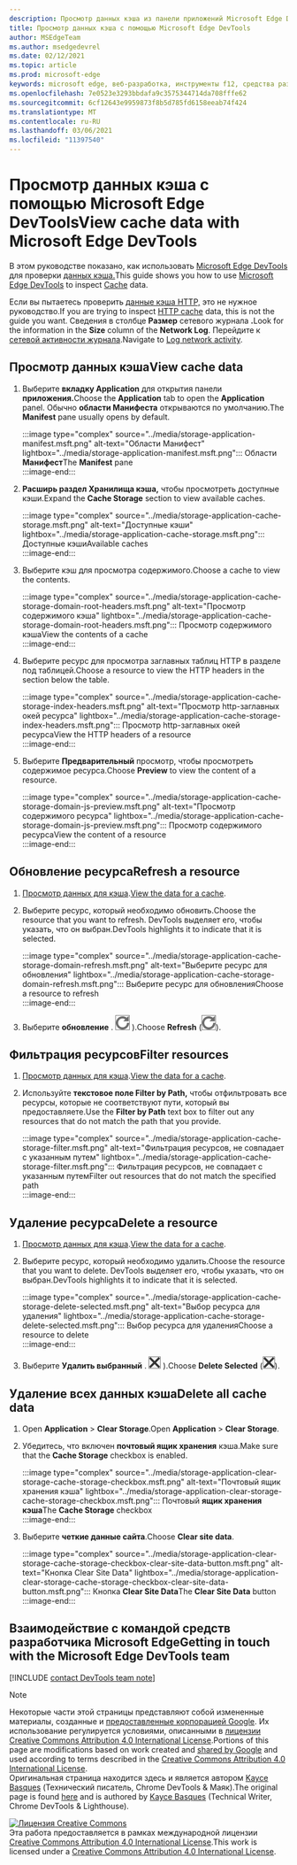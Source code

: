 ```yaml
---
description: Просмотр данных кэша из панели приложений Microsoft Edge DevTools.
title: Просмотр данных кэша с помощью Microsoft Edge DevTools
author: MSEdgeTeam
ms.author: msedgedevrel
ms.date: 02/12/2021
ms.topic: article
ms.prod: microsoft-edge
keywords: microsoft edge, веб-разработка, инструменты f12, средства разработчика
ms.openlocfilehash: 7e0523e3293bbdafa9c3575344714da708fffe62
ms.sourcegitcommit: 6cf12643e9959873f8b5d785fd6158eeab74f424
ms.translationtype: MT
ms.contentlocale: ru-RU
ms.lasthandoff: 03/06/2021
ms.locfileid: "11397540"
---
```

<!-- Copyright Kayce Basques 

   Licensed under the Apache License, Version 2.0 (the "License");
   you may not use this file except in compliance with the License.
   You may obtain a copy of the License at

       https://www.apache.org/licenses/LICENSE-2.0

   Unless required by applicable law or agreed to in writing, software
   distributed under the License is distributed on an "AS IS" BASIS,
   WITHOUT WARRANTIES OR CONDITIONS OF ANY KIND, either express or implied.
   See the License for the specific language governing permissions and
   limitations under the License.  -->

# <a name="view-cache-data-with-microsoft-edge-devtools"></a><span data-ttu-id="80c17-104">Просмотр данных кэша с помощью Microsoft Edge DevTools</span><span class="sxs-lookup"><span data-stu-id="80c17-104">View cache data with Microsoft Edge DevTools</span></span>  

<span data-ttu-id="80c17-105">В этом руководстве показано, как использовать [Microsoft Edge DevTools][MicrosoftEdgeDevTools] для проверки [данных кэша.][MDNCache]</span><span class="sxs-lookup"><span data-stu-id="80c17-105">This guide shows you how to use [Microsoft Edge DevTools][MicrosoftEdgeDevTools] to inspect [Cache][MDNCache] data.</span></span>  

<span data-ttu-id="80c17-106">Если вы пытаетесь проверить [данные кэша HTTP,][MDNHTTPCaching] это не нужное руководство.</span><span class="sxs-lookup"><span data-stu-id="80c17-106">If you are trying to inspect [HTTP cache][MDNHTTPCaching] data, this is not the guide you want.</span></span>  <span data-ttu-id="80c17-107">Сведения в столбце **Размер** сетевого журнала **.**</span><span class="sxs-lookup"><span data-stu-id="80c17-107">Look for the information in the **Size** column of the **Network Log**.</span></span>  <span data-ttu-id="80c17-108">Перейдите к [сетевой активности журнала][DevtoolsNetworkLogActivity].</span><span class="sxs-lookup"><span data-stu-id="80c17-108">Navigate to [Log network activity][DevtoolsNetworkLogActivity].</span></span>  

## <a name="view-cache-data"></a><span data-ttu-id="80c17-109">Просмотр данных кэша</span><span class="sxs-lookup"><span data-stu-id="80c17-109">View cache data</span></span>  

1.  <span data-ttu-id="80c17-110">Выберите **вкладку Application** для открытия панели **приложения.**</span><span class="sxs-lookup"><span data-stu-id="80c17-110">Choose the **Application** tab to open the **Application** panel.</span></span>  <span data-ttu-id="80c17-111">Обычно **области Манифеста** открываются по умолчанию.</span><span class="sxs-lookup"><span data-stu-id="80c17-111">The **Manifest** pane usually opens by default.</span></span>  
    
    :::image type="complex" source="../media/storage-application-manifest.msft.png" alt-text="Области Манифест" lightbox="../media/storage-application-manifest.msft.png":::
       <span data-ttu-id="80c17-113">Области **Манифест**</span><span class="sxs-lookup"><span data-stu-id="80c17-113">The **Manifest** pane</span></span>  
    :::image-end:::  
    
1.  <span data-ttu-id="80c17-114">**Расширь раздел Хранилища кэша,** чтобы просмотреть доступные кэши.</span><span class="sxs-lookup"><span data-stu-id="80c17-114">Expand the **Cache Storage** section to view available caches.</span></span>  
    
    :::image type="complex" source="../media/storage-application-cache-storage.msft.png" alt-text="Доступные кэши" lightbox="../media/storage-application-cache-storage.msft.png":::
       <span data-ttu-id="80c17-116">Доступные кэши</span><span class="sxs-lookup"><span data-stu-id="80c17-116">Available caches</span></span>  
    :::image-end:::  
    
1.  <span data-ttu-id="80c17-117">Выберите кэш для просмотра содержимого.</span><span class="sxs-lookup"><span data-stu-id="80c17-117">Choose a cache to view the contents.</span></span>  
    
    :::image type="complex" source="../media/storage-application-cache-storage-domain-root-headers.msft.png" alt-text="Просмотр содержимого кэша" lightbox="../media/storage-application-cache-storage-domain-root-headers.msft.png":::
       <span data-ttu-id="80c17-119">Просмотр содержимого кэша</span><span class="sxs-lookup"><span data-stu-id="80c17-119">View the contents of a cache</span></span>  
    :::image-end:::  
    
1.  <span data-ttu-id="80c17-120">Выберите ресурс для просмотра заглавных таблиц HTTP в разделе под таблицей.</span><span class="sxs-lookup"><span data-stu-id="80c17-120">Choose a resource to view the HTTP headers in the section below the table.</span></span>  
    
    :::image type="complex" source="../media/storage-application-cache-storage-index-headers.msft.png" alt-text="Просмотр http-заглавных окей ресурса" lightbox="../media/storage-application-cache-storage-index-headers.msft.png":::
       <span data-ttu-id="80c17-122">Просмотр http-заглавных окей ресурса</span><span class="sxs-lookup"><span data-stu-id="80c17-122">View the HTTP headers of a resource</span></span>  
    :::image-end:::  
    
1.  <span data-ttu-id="80c17-123">Выберите **Предварительный** просмотр, чтобы просмотреть содержимое ресурса.</span><span class="sxs-lookup"><span data-stu-id="80c17-123">Choose **Preview** to view the content of a resource.</span></span>  
    
    :::image type="complex" source="../media/storage-application-cache-storage-domain-js-preview.msft.png" alt-text="Просмотр содержимого ресурса" lightbox="../media/storage-application-cache-storage-domain-js-preview.msft.png":::
       <span data-ttu-id="80c17-125">Просмотр содержимого ресурса</span><span class="sxs-lookup"><span data-stu-id="80c17-125">View the content of a resource</span></span>  
    :::image-end:::  
    
## <a name="refresh-a-resource"></a><span data-ttu-id="80c17-126">Обновление ресурса</span><span class="sxs-lookup"><span data-stu-id="80c17-126">Refresh a resource</span></span>  

1.  <span data-ttu-id="80c17-127">[Просмотр данных для кэша](#view-cache-data).</span><span class="sxs-lookup"><span data-stu-id="80c17-127">[View the data for a cache](#view-cache-data).</span></span>  
1.  <span data-ttu-id="80c17-128">Выберите ресурс, который необходимо обновить.</span><span class="sxs-lookup"><span data-stu-id="80c17-128">Choose the resource that you want to refresh.</span></span>  <span data-ttu-id="80c17-129">DevTools выделяет его, чтобы указать, что он выбран.</span><span class="sxs-lookup"><span data-stu-id="80c17-129">DevTools highlights it to indicate that it is selected.</span></span>  
    
    :::image type="complex" source="../media/storage-application-cache-storage-domain-refresh.msft.png" alt-text="Выберите ресурс для обновления" lightbox="../media/storage-application-cache-storage-domain-refresh.msft.png":::
       <span data-ttu-id="80c17-131">Выберите ресурс для обновления</span><span class="sxs-lookup"><span data-stu-id="80c17-131">Choose a resource to refresh</span></span>  
    :::image-end:::  
    
1.  <span data-ttu-id="80c17-132">Выберите **обновление** \. ![ Обновление ][ImageRefreshIcon] \).</span><span class="sxs-lookup"><span data-stu-id="80c17-132">Choose **Refresh** \(![Refresh][ImageRefreshIcon]\).</span></span>  
    
## <a name="filter-resources"></a><span data-ttu-id="80c17-133">Фильтрация ресурсов</span><span class="sxs-lookup"><span data-stu-id="80c17-133">Filter resources</span></span>  

1.  <span data-ttu-id="80c17-134">[Просмотр данных для кэша](#view-cache-data).</span><span class="sxs-lookup"><span data-stu-id="80c17-134">[View the data for a cache](#view-cache-data).</span></span>  
1.  <span data-ttu-id="80c17-135">Используйте **текстовое поле Filter by Path,** чтобы отфильтровать все ресурсы, которые не соответствуют пути, который вы предоставляете.</span><span class="sxs-lookup"><span data-stu-id="80c17-135">Use the **Filter by Path** text box to filter out any resources that do not match the path that you provide.</span></span>  
    
    :::image type="complex" source="../media/storage-application-cache-storage-filter.msft.png" alt-text="Фильтрация ресурсов, не совпадает с указанным путем" lightbox="../media/storage-application-cache-storage-filter.msft.png":::
       <span data-ttu-id="80c17-137">Фильтрация ресурсов, не совпадает с указанным путем</span><span class="sxs-lookup"><span data-stu-id="80c17-137">Filter out resources that do not match the specified path</span></span>  
    :::image-end:::  
    
## <a name="delete-a-resource"></a><span data-ttu-id="80c17-138">Удаление ресурса</span><span class="sxs-lookup"><span data-stu-id="80c17-138">Delete a resource</span></span>  

1.  <span data-ttu-id="80c17-139">[Просмотр данных для кэша](#view-cache-data).</span><span class="sxs-lookup"><span data-stu-id="80c17-139">[View the data for a cache](#view-cache-data).</span></span>  
1.  <span data-ttu-id="80c17-140">Выберите ресурс, который необходимо удалить.</span><span class="sxs-lookup"><span data-stu-id="80c17-140">Choose the resource that you want to delete.</span></span>  <span data-ttu-id="80c17-141">DevTools выделяет его, чтобы указать, что он выбран.</span><span class="sxs-lookup"><span data-stu-id="80c17-141">DevTools highlights it to indicate that it is selected.</span></span>  
    
    :::image type="complex" source="../media/storage-application-cache-storage-delete-selected.msft.png" alt-text="Выбор ресурса для удаления" lightbox="../media/storage-application-cache-storage-delete-selected.msft.png":::
       <span data-ttu-id="80c17-143">Выбор ресурса для удаления</span><span class="sxs-lookup"><span data-stu-id="80c17-143">Choose a resource to delete</span></span>  
    :::image-end:::  
    
1.  <span data-ttu-id="80c17-144">Выберите **Удалить выбранный** \. ![ Удалить выбранный ][ImageDeleteIcon] \).</span><span class="sxs-lookup"><span data-stu-id="80c17-144">Choose **Delete Selected** \(![Delete Selected][ImageDeleteIcon]\).</span></span>  
    
## <a name="delete-all-cache-data"></a><span data-ttu-id="80c17-145">Удаление всех данных кэша</span><span class="sxs-lookup"><span data-stu-id="80c17-145">Delete all cache data</span></span>  

1.  <span data-ttu-id="80c17-146">Open **Application**  >  **Clear Storage**.</span><span class="sxs-lookup"><span data-stu-id="80c17-146">Open **Application** > **Clear Storage**.</span></span>  
1.  <span data-ttu-id="80c17-147">Убедитесь, что включен **почтовый ящик хранения** кэша.</span><span class="sxs-lookup"><span data-stu-id="80c17-147">Make sure that the **Cache Storage** checkbox is enabled.</span></span>  
    
    :::image type="complex" source="../media/storage-application-clear-storage-cache-storage-checkbox.msft.png" alt-text="Почтовый ящик хранения кэша" lightbox="../media/storage-application-clear-storage-cache-storage-checkbox.msft.png":::
       <span data-ttu-id="80c17-149">Почтовый **ящик хранения кэша**</span><span class="sxs-lookup"><span data-stu-id="80c17-149">The **Cache Storage** checkbox</span></span>  
    :::image-end:::  
    
1.  <span data-ttu-id="80c17-150">Выберите **четкие данные сайта**.</span><span class="sxs-lookup"><span data-stu-id="80c17-150">Choose **Clear site data**.</span></span>  
    
    :::image type="complex" source="../media/storage-application-clear-storage-cache-storage-checkbox-clear-site-data-button.msft.png" alt-text="Кнопка Clear Site Data" lightbox="../media/storage-application-clear-storage-cache-storage-checkbox-clear-site-data-button.msft.png":::
       <span data-ttu-id="80c17-152">Кнопка **Clear Site Data**</span><span class="sxs-lookup"><span data-stu-id="80c17-152">The **Clear Site Data** button</span></span>  
    :::image-end:::  
    
## <a name="getting-in-touch-with-the-microsoft-edge-devtools-team"></a><span data-ttu-id="80c17-153">Взаимодействие с командой средств разработчика Microsoft Edge</span><span class="sxs-lookup"><span data-stu-id="80c17-153">Getting in touch with the Microsoft Edge DevTools team</span></span>  

[!INCLUDE [contact DevTools team note](../includes/contact-devtools-team-note.md)]  

<!-- image links -->  

[ImageDeleteIcon]: ../media/delete-icon.msft.png  
[ImageRefreshIcon]: ../media/refresh-icon.msft.png  

<!-- links -->  

[MicrosoftEdgeDevTools]: ../../devtools-guide-chromium/index.md "Средства разработки Microsoft Edge (Chromium) | Документы Майкрософт"  
[DevtoolsNetworkLogActivity]: ../network/index.md#log-network-activity  "Журнал сетевой активности | Документы Майкрософт"  

[MDNCache]: https://developer.mozilla.org/docs/Web/API/Cache "Кэш | MDN"  
[MDNHTTPCaching]: https://developer.mozilla.org/docs/Web/HTTP/Caching "Http кэш | MDN"  

> [!NOTE]
> <span data-ttu-id="80c17-158">Некоторые части этой страницы представляют собой измененные материалы, созданные и [предоставленные корпорацией Google][GoogleSitePolicies]. Их использование регулируется условиями, описанными в [лицензии Creative Commons Attribution 4.0 International License][CCA4IL].</span><span class="sxs-lookup"><span data-stu-id="80c17-158">Portions of this page are modifications based on work created and [shared by Google][GoogleSitePolicies] and used according to terms described in the [Creative Commons Attribution 4.0 International License][CCA4IL].</span></span>  
> <span data-ttu-id="80c17-159">Оригинальная страница [](https://developers.google.com/web/tools/chrome-devtools/storage/cache) находится здесь и является автором [Kayce Basques][KayceBasques] \(Технический писатель, Chrome DevTools \& Маяк\).</span><span class="sxs-lookup"><span data-stu-id="80c17-159">The original page is found [here](https://developers.google.com/web/tools/chrome-devtools/storage/cache) and is authored by [Kayce Basques][KayceBasques] \(Technical Writer, Chrome DevTools \& Lighthouse\).</span></span>  

[![Лицензия Creative Commons][CCby4Image]][CCA4IL]  
<span data-ttu-id="80c17-161">Эта работа предоставляется в рамках международной лицензии [Creative Commons Attribution 4.0 International License][CCA4IL].</span><span class="sxs-lookup"><span data-stu-id="80c17-161">This work is licensed under a [Creative Commons Attribution 4.0 International License][CCA4IL].</span></span>  

[CCA4IL]: https://creativecommons.org/licenses/by/4.0  
[CCby4Image]: https://i.creativecommons.org/l/by/4.0/88x31.png  
[GoogleSitePolicies]: https://developers.google.com/terms/site-policies  
[KayceBasques]: https://developers.google.com/web/resources/contributors/kaycebasques  
